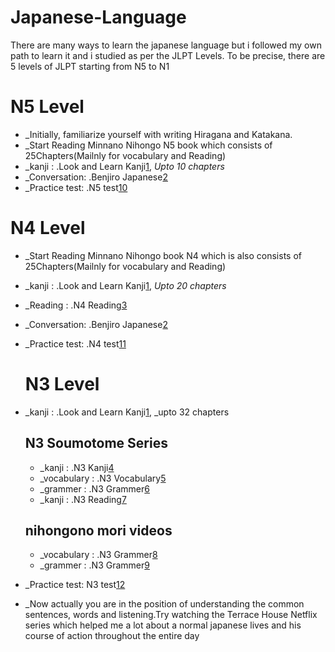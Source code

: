 # Japanese-Language

There are many ways to learn the japanese language but i followed my own path to learn it and i studied as per the JLPT Levels.
To be precise, there are 5 levels of JLPT starting from N5 to N1

# N5 Level

 - _Initially, familiarize yourself with writing Hiragana and Katakana.
- _Start Reading Minnano Nihongo N5 book which consists of 25Chapters(Mailnly for vocabulary and Reading)
- _kanji : .Look and Learn Kanji[1], _Upto 10 chapters_
 - _Conversation: .Benjiro Japanese[2]
 - _Practice test: .N5 test[10]
 # N4 Level

- _Start Reading Minnano Nihongo book N4 which is also consists of 25Chapters(Mailnly for vocabulary and Reading)
- _kanji : .Look and Learn Kanji[1], _Upto 20 chapters_
- _Reading : .N4 Reading[3]
- _Conversation: .Benjiro Japanese[2]
- _Practice test: .N4 test[11]
  
  # N3 Level

- _kanji : .Look and Learn Kanji[1], _upto 32 chapters
  ## N3 Soumotome Series
  - _kanji : .N3 Kanji[4]
  - _vocabulary : .N3 Vocabulary[5]
  - _grammer : .N3 Grammer[6]
  - _kanji : .N3 Reading[7]
  ## nihongono mori videos
  - _vocabulary : .N3 Grammer[8]
  - _grammer : .N3 Grammer[9]
  
- _Practice test: N3 test[12]
- _Now actually you are in the position of understanding the common sentences, words and listening.Try watching the Terrace House Netflix series which helped me a lot about a normal japanese lives and his course of action throughout the entire day
  

  
[1]: https://www.amazon.co.jp/-/en/%E5%9D%82%E9%87%8E%E6%B0%B8%E7%90%86/dp/4789013499/ref=sr_1_1?dchild=1&keywords=look+and+learn+kanji&qid=1609857283&sr=8-1
[2]: https://www.youtube.com/channel/UChBBWt5H8uZW1LSOh_aPt2Q
[3]: https://www.amazon.co.jp/-/en/%E4%BD%90%E3%80%85%E6%9C%A8%E4%BB%81%E5%AD%90/dp/4866390751/ref=sr_1_1?dchild=1&keywords=n4+jlpt&qid=1609857739&sr=8-1
[4]: https://www.amazon.co.jp/-/en/Nihongo-So-Matome-Japanese-Summary-Preparation/dp/4872177304/ref=sr_1_1?dchild=1&keywords=n3+kanji+jlpt&qid=1609858142&sr=8-1
[5]: https://www.amazon.co.jp/-/en/Nihongo-So-Matome-Japanese-Vocabulary-Preparation/dp/4872177312/ref=pd_bxgy_3/355-9074884-5824534?_encoding=UTF8&pd_rd_i=4872177312&pd_rd_r=8d40c0e3-46a1-45d6-a869-33aec770441d&pd_rd_w=8JMrE&pd_rd_wg=M6CYz&pf_rd_p=e64b0a81-ca1b-4802-bd2c-a4b65bccc76e&pf_rd_r=19MYXJ775C2N6SY5Q4SX&psc=1&refRID=19MYXJ775C2N6SY5Q4SX
[6]: https://www.amazon.co.jp/-/en/Nihongo-So-Matome-Japanese-Summary-Preparation/dp/4872177320/ref=pd_bxgy_2/355-9074884-5824534?_encoding=UTF8&pd_rd_i=4872177320&pd_rd_r=865a85cc-8afe-4ab8-b509-27f855b39b05&pd_rd_w=UAXlU&pd_rd_wg=o27Cf&pf_rd_p=e64b0a81-ca1b-4802-bd2c-a4b65bccc76e&pf_rd_r=14YM672PZY1YCZ0GW3WV&psc=1&refRID=14YM672PZY1YCZ0GW3WV
[7]: https://www.amazon.co.jp/-/en/%E4%BD%90%E3%80%85%E6%9C%A8-%E4%BB%81%E5%AD%90/dp/4872177665/ref=sr_1_1?dchild=1&keywords=jlpt+n3+reading&qid=1609858314&s=books&sr=1-1
[8]: https://www.youtube.com/playlist?list=PLINFE8v4DOhsnhC58pqjXBCSNpU66tTG8
[9]: https://www.youtube.com/playlist?list=PLINFE8v4DOhuc4Up1z-hGiqj51aGxVQIb
[10]: https://jlptsensei.com/downloads/jlpt-n5-practice-test/
[11]: https://jlptsensei.com/downloads/jlpt-n4-practice-test/
[12]: https://jlptsensei.com/downloads/jlpt-n3-practice-test/
